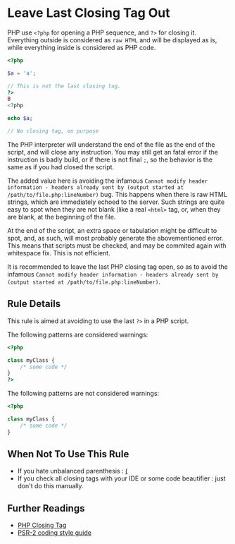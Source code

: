 <!-- Good Practices -->
# Leave Last Closing Tag Out

PHP use `<?php` for opening a PHP sequence, and `?>` for closing it. Everything outside is considered as `raw HTML` and will be displayed as is, while everything inside is considered as PHP code.

```php
<?php

$a = 'a';

// This is not the last closing tag.
?>
B
<?php

echo $a;

// No closing tag, on purpose

```
The PHP interpreter will understand the end of the file as the end of the script, and will close any instruction. You may still get an fatal error if the instruction is badly build, or if there is not final `;`, so the behavior is the same as if you had closed the script.

The added value here is avoiding the infamous `Cannot modify header information - headers already sent by (output started at /path/to/file.php:lineNumber)` bug. This happens when there is raw HTML strings, which are immediately echoed to the server. Such strings are quite easy to spot when they are not blank (like a real `<html>` tag, or, when they are blank, at the beginning of the file.

At the end of the script, an extra space or tabulation might be difficult to spot, and, as such, will most probably generate the abovementioned error. This means that scripts must be checked, and may be commited again with whitespace fix. This is not efficient. 

It is recommended to leave the last PHP closing tag open, so as to avoid the infamous `Cannot modify header information - headers already sent by (output started at /path/to/file.php:lineNumber)`. 

## Rule Details

This rule is aimed at avoiding to use the last `?>` in a PHP script.

The following patterns are considered warnings:

```php
<?php

class myClass {
	/* some code */
}
?>
```

The following patterns are not considered warnings:

```php
<?php

class myClass {
	/* some code */
}

```


## When Not To Use This Rule

* If you hate unbalanced parenthesis : [(](https://xkcd.com/859/)
* If you check all closing tags with your IDE or some code beautifier : just don't do this manually. 

## Further Readings
* [PHP Closing Tag](http://php.net/manual/en/language.basic-syntax.phptags.php)
* [PSR-2 coding style guide](https://github.com/php-fig/fig-standards/blob/master/accepted/PSR-2-coding-style-guide.md)